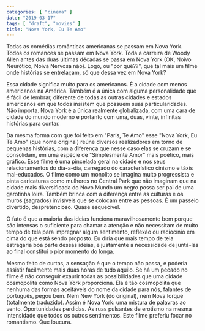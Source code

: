 ```yaml
---
categories: [ "cinema" ]
date: "2019-03-17"
tags: [ "draft", "movies" ]
title: "Nova York, Eu Te Amo"
---
```

Todas as comédias românticas americanas se passam em Nova York. Todos
os romances se passam em Nova York. Toda a carreira de Woody Allen antes
das duas últimas décadas se passa em Nova York (OK, Noivo Neurótico,
Noiva Nervosa não). Logo, ou "por quê??", que tal mais um filme onde
histórias se entrelaçam, só que dessa vez em Nova York?

Essa cidade significa muito para os americanos. É a cidade com menos
americanos na América. Também é a única com alguma personalidade
que é fácil de lembrar, diferente de todas as outras cidades e estados
americanos em que todos insistem que possuem suas particularidades. Não
importa. Nova York é a única realmente globalizada, com uma cara
de cidade do mundo moderno e portanto com uma, duas, vinte, infinitas
histórias para contar.

Da mesma forma com que foi feito em "Paris, Te Amo" esse "Nova York,
Eu Te Amo" (que nome original) reúne diversos realizadores em torno
de pequenas histórias, com a diferença que nesse caso elas se cruzam
e se consolidam, em uma espécie de "Simplesmente Amor" mais poético,
mais gráfico. Esse filme é uma pincelada geral na cidade e nos seus
relacionamentos do dia-a-dia, carregado do característico cinismo
e táxis mal-educados. O filme como um monolito se imagina muito
progressista e pinta caricaturas como mulheres no Central Park que não
imaginam que na cidade mais diversificada do Novo Mundo um negro possa
ser pai de uma garotinha loira. Também brinca com a diferença entre
as culturas e os muros (sagrados) invisíveis que se colocam entre as
pessoas. É um passeio divertido, despretencioso. Quase esquecível.

O fato é que a maioria das ideias funciona maravilhosamente bem porque
são intensas o suficiente para chamar a atenção e não necessitam
de muito tempo de tela para impregnar algum sentimento, reflexão ou
raciocínio em cima do que está sendo proposto. Eu diria que mais tempo
de tela estragaria boa parte dessas ideias, e justamente a necessidade
de juntá-las ao final constitui o pior momento do longa.

Mesmo feito de curtas, a sensação é que o tempo não passa, e poderia
assistir facilmente mais duas horas de tudo aquilo. Se há um pecado no
filme é não conseguir exaurir todas as possibilidades que uma cidade
cosmopolita como Nova York proporciona. Ela é tão cosmopolita que
nenhuma das formas aceitáveis do nome da cidade para nós, falantes
de português, pegou bem. Nem New York (do original), nem Nova Iorque
(totalmente traduzido). Assim é Nova York: uma mistura de palavras ao
vento. Oportunidades perdidas. As ruas pulsantes de erotismo na mesma
intensidade que todos os outros sentimentos. Este filme preferiu focar
no romantismo. Que loucura.
